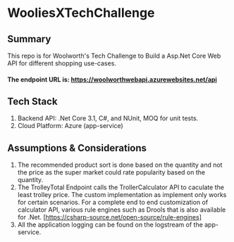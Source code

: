 # WooliesXTechChallenge

## Summary
This repo is for Woolworth's Tech Challenge to Build a Asp.Net Core Web API for different shopping use-cases.

#### The endpoint URL is: https://woolworthwebapi.azurewebsites.net/api

## Tech Stack
1) Backend API: .Net Core 3.1, C#, and NUnit, MOQ for unit tests.
2) Cloud Platform: Azure (app-service)

## Assumptions & Considerations
1) The recommended product sort is done based on the quantity and not the price as the super market could rate popularity based on the quantity.
2) The TrolleyTotal Endpoint calls the TrollerCalculator API to caculate the least trolley price. The custom implementation as implement only works for certain scenarios. For a complete end to end customization of calculator API, various rule engines such as Drools that is also available for .Net. [https://csharp-source.net/open-source/rule-engines]
3) All the application logging can be found on the logstream of the app-service.


